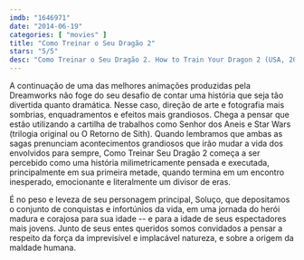 ```yaml
---
imdb: "1646971"
date: "2014-06-19"
categories: [ "movies" ]
title: "Como Treinar o Seu Dragão 2"
stars: "5/5"
desc: "Como Treinar o Seu Dragão 2. How to Train Your Dragon 2 (USA, 2014). Dirigido por Dean DeBlois. Escrito por Dean DeBlois, Cressida Cowell. Com Jay Baruchel, Cate Blanchett, Gerard Butler, Craig Ferguson, America Ferrera, Jonah Hill, Christopher Mintz-Plasse, T.J. Miller, Kristen Wiig."
---
```

A continuação de uma das melhores animações produzidas pela Dreamworks não foge do seu desafio de contar uma história que seja tão divertida quanto dramática. Nesse caso, direção de arte e fotografia mais sombrias, enquadramentos e efeitos mais grandiosos. Chega a pensar que estão utilizando a cartilha de trabalhos como Senhor dos Aneis e Star Wars (trilogia original ou O Retorno de Sith). Quando lembramos que ambas as sagas prenunciam acontecimentos grandiosos que irão mudar a vida dos envolvidos para sempre, Como Treinar Seu Dragão 2 começa a ser percebido como uma história milimetricamente pensada e executada, principalmente em sua primeira metade, quando termina em um encontro inesperado, emocionante e literalmente um divisor de eras.

É no peso e leveza de seu personagem principal, Soluço, que depositamos o conjunto de conquistas e infortúnios da vida, em uma jornada do herói madura e corajosa para sua idade -- e para a idade de seus espectadores mais jovens. Junto de seus entes queridos somos convidados a pensar a respeito da força da imprevisível e implacável natureza, e sobre a origem da maldade humana.
